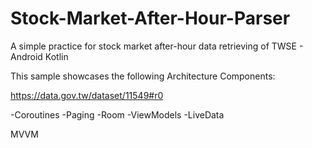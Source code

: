 # Stock-Market-After-Hour-Parser
A simple practice for stock market after-hour data retrieving of TWSE  - Android Kotlin


This sample showcases the following Architecture Components:


https://data.gov.tw/dataset/11549#r0


-Coroutines
-Paging
-Room
-ViewModels
-LiveData

MVVM
